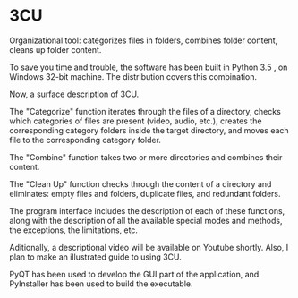 # 3CU
Organizational tool: categorizes files in folders, combines folder content, cleans up folder content.

To save you time and trouble, the software has been built in Python 3.5 , on Windows 32-bit machine. The distribution covers this combination.

Now, a surface description of 3CU.

The "Categorize" function iterates through the files of a directory, checks which categories of files are present (video, audio, etc.), creates the corresponding category folders inside the target directory, and moves each file to the corresponding category folder.

The "Combine" function takes two or more directories and combines their content.

The "Clean Up" function checks through the content of a directory and eliminates: empty files and folders, duplicate files, and redundant folders. 

The program interface includes the description of each of these functions, along with the description of all the available special modes and methods, the exceptions, the limitations, etc. 

Aditionally, a descriptional video will be available on Youtube shortly. Also, I plan to make an illustrated guide to using 3CU.

PyQT has been used to develop the GUI part of the application, and PyInstaller has been used to build the executable.
